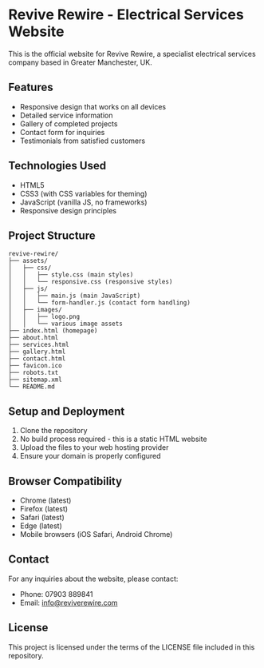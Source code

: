 # Revive Rewire - Electrical Services Website

This is the official website for Revive Rewire, a specialist electrical services company based in Greater Manchester, UK.

## Features

- Responsive design that works on all devices
- Detailed service information
- Gallery of completed projects
- Contact form for inquiries
- Testimonials from satisfied customers

## Technologies Used

- HTML5
- CSS3 (with CSS variables for theming)
- JavaScript (vanilla JS, no frameworks)
- Responsive design principles

## Project Structure

```
revive-rewire/
├── assets/
│   ├── css/
│   │   ├── style.css (main styles)
│   │   └── responsive.css (responsive styles)
│   ├── js/
│   │   ├── main.js (main JavaScript)
│   │   └── form-handler.js (contact form handling)
│   ├── images/
│   │   ├── logo.png
│   │   └── various image assets
├── index.html (homepage)
├── about.html
├── services.html
├── gallery.html
├── contact.html
├── favicon.ico
├── robots.txt
├── sitemap.xml
└── README.md
```

## Setup and Deployment

1. Clone the repository
2. No build process required - this is a static HTML website
3. Upload the files to your web hosting provider
4. Ensure your domain is properly configured

## Browser Compatibility

- Chrome (latest)
- Firefox (latest)
- Safari (latest)
- Edge (latest)
- Mobile browsers (iOS Safari, Android Chrome)

## Contact

For any inquiries about the website, please contact:
- Phone: 07903 889841
- Email: info@reviverewire.com

## License

This project is licensed under the terms of the LICENSE file included in this repository.
